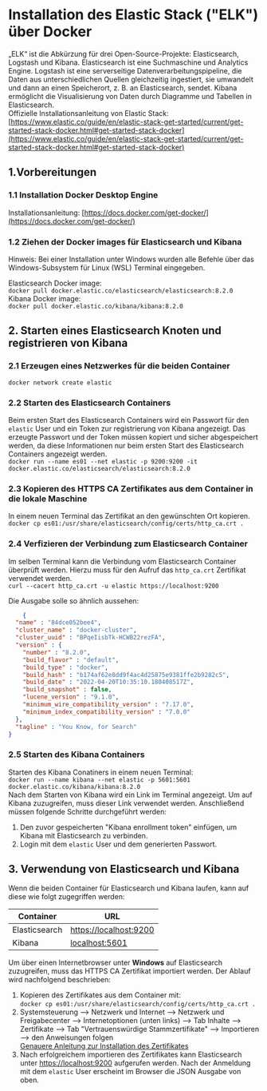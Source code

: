 # Installation des Elastic Stack ("ELK") über Docker

„ELK“ ist die Abkürzung für drei Open-Source-Projekte: Elasticsearch, Logstash und Kibana. Elasticsearch ist eine Suchmaschine und Analytics Engine. Logstash ist eine serverseitige Datenverarbeitungspipeline, die Daten aus unterschiedlichen Quellen gleichzeitig ingestiert, sie umwandelt und dann an einen Speicherort, z. B. an Elasticsearch, sendet. Kibana ermöglicht die Visualisierung von Daten durch Diagramme und Tabellen in Elasticsearch.\
Offizielle Installationsanleitung von Elastic Stack:\
[https://www.elastic.co/guide/en/elastic-stack-get-started/current/get-started-stack-docker.html#get-started-stack-docker](https://www.elastic.co/guide/en/elastic-stack-get-started/current/get-started-stack-docker.html#get-started-stack-docker)


## 1.Vorbereitungen
### 1.1 Installation Docker Desktop Engine
Installationsanleitung: [https://docs.docker.com/get-docker/](https://docs.docker.com/get-docker/)
### 1.2 Ziehen der Docker images für Elasticsearch und Kibana
Hinweis: Bei einer Installation unter Windows wurden alle Befehle über das Windows-Subsystem für Linux (WSL) Terminal eingegeben.

Elasticsearch Docker image:\
`docker pull docker.elastic.co/elasticsearch/elasticsearch:8.2.0`\
Kibana Docker image:\
`docker pull docker.elastic.co/kibana/kibana:8.2.0`

## 2. Starten eines Elasticsearch Knoten und registrieren von Kibana
### 2.1 Erzeugen eines Netzwerkes für die beiden Container
`docker network create elastic`
### 2.2 Starten des Elasticsearch Containers
Beim ersten Start des Elasticsearch Containers wird ein Passwort für den `elastic` User und ein Token zur registrierung von Kibana angezeigt. Das erzeugte Passwort und der Token müssen kopiert und sicher abgespeichert werden, da diese Informationen nur beim ersten Start des Elasticsearch Containers angezeigt werden.\
`docker run --name es01 --net elastic -p 9200:9200 -it docker.elastic.co/elasticsearch/elasticsearch:8.2.0`
### 2.3 Kopieren des HTTPS CA Zertifikates aus dem Container in die lokale Maschine
In einem neuen Terminal das Zertifikat an den gewünschten Ort kopieren.\
`docker cp es01:/usr/share/elasticsearch/config/certs/http_ca.crt .`

### 2.4 Verfizieren der Verbindung zum Elasticsearch Container
Im selben Terminal kann die Verbindung vom Elasticsearch Container überprüft werden. Hierzu muss für den Aufruf das `http_ca.crt` Zertifikat verwendet werden.\
`curl --cacert http_ca.crt -u elastic https://localhost:9200`

Die Ausgabe solle so ähnlich aussehen:
```json
    {
  "name" : "84dce052bee4",
  "cluster_name" : "docker-cluster",
  "cluster_uuid" : "BPqeIisbTk-HCWB22rezFA",
  "version" : {
    "number" : "8.2.0",
    "build_flavor" : "default",
    "build_type" : "docker",
    "build_hash" : "b174af62e8dd9f4ac4d25875e9381ffe2b9282c5",
    "build_date" : "2022-04-20T10:35:10.180408517Z",
    "build_snapshot" : false,
    "lucene_version" : "9.1.0",
    "minimum_wire_compatibility_version" : "7.17.0",
    "minimum_index_compatibility_version" : "7.0.0"
  },
  "tagline" : "You Know, for Search"
}
```
### 2.5 Starten des Kibana Containers
Starten des Kibana Conatiners in einem neuen Terminal:\
`docker run --name kibana --net elastic -p 5601:5601 docker.elastic.co/kibana/kibana:8.2.0`\
Nach dem Starten von Kibana wird ein Link im Terminal angezeigt. Um auf Kibana zuzugreifen, muss dieser Link verwendet werden. Anschließend müssen folgende Schritte durchgeführt werden:
1. Den zuvor gespeicherten "Kibana enrollment token" einfügen, um Kibana mit Elasticsearch zu verbinden.
2. Login mit dem `elastic` User und dem generierten Passwort.

## 3. Verwendung von Elasticsearch und Kibana
Wenn die beiden Container für Elasticsearch und Kibana laufen, kann auf diese wie folgt zugegriffen werden:

Container|URL|
------|------
Elasticsearch|[https://localhost:9200](https://localhost:9200)|
Kibana|[localhost:5601](localhost:5601)|

Um über einen Internetbrowser unter __Windows__ auf Elasticsearch zuzugreifen, muss das HTTPS CA Zertifikat importiert werden. Der Ablauf wird nachfolgend beschrieben:
1. Kopieren des Zertifikates aus dem Container mit:\
    `docker cp es01:/usr/share/elasticsearch/config/certs/http_ca.crt .`
2. Systemsteuerung --> Netzwerk und Internet --> Netzwerk und Freigabecenter --> Internetoptionen (unten links) --> Tab Inhalte --> Zertifikate --> Tab "Vertrauenswürdige Stammzertifikate" --> Importieren --> den Anweisungen folgen\
[Genauere Anleitung zur Installation des Zertifikates](https://docs.titanhq.com/en/3833-importing-ssl-certificate-in-internet-explorer,-google-chrome-or-opera.html)
3. Nach erfolgreichem importieren des Zertifikates kann Elasticsearch unter [https://localhost:9200](https://localhost:9200) aufgerufen werden. Nach der Anmeldung mit dem `elastic` User erscheint im Browser die JSON Ausgabe von oben.